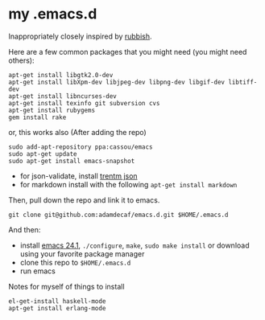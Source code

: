 # my .emacs.d

Inappropriately closely inspired by [rubbish](https://github.com/rubbish/rubbish-emacs-setup).

Here are a few common packages that you might need (you might need others):

    apt-get install libgtk2.0-dev
    apt-get install libXpm-dev libjpeg-dev libpng-dev libgif-dev libtiff-dev
    apt-get install libncurses-dev
    apt-get install texinfo git subversion cvs
    apt-get install rubygems
    gem install rake

or, this works also (After adding the repo)

    sudo add-apt-repository ppa:cassou/emacs
    sudo apt-get update
    sudo apt-get install emacs-snapshot

* for json-validate, install [trentm json](https://github.com/trentm/json)
* for markdown install with the following `apt-get install markdown`

Then, pull down the repo and link it to emacs.

    git clone git@github.com:adamdecaf/emacs.d.git $HOME/.emacs.d

And then:
* install [emacs 24.1](http://www.gnu.org/software/emacs/), `./configure`, `make`, `sudo make install` or download using your favorite package manager
* clone this repo to `$HOME/.emacs.d`
* run emacs

Notes for myself of things to install

    el-get-install haskell-mode
    apt-get install erlang-mode
